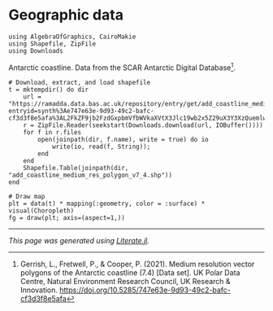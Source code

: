 # Geographic data


````@example geographic
using AlgebraOfGraphics, CairoMakie
using Shapefile, ZipFile
using Downloads
````

Antarctic coastline. Data from the SCAR Antarctic Digital Database[^1].

[^1]: Gerrish, L., Fretwell, P., & Cooper, P. (2021). Medium resolution vector polygons of the Antarctic coastline (7.4) [Data set]. UK Polar Data Centre, Natural Environment Research Council, UK Research & Innovation. https://doi.org/10.5285/747e63e-9d93-49c2-bafc-cf3d3f8e5afa

````@example geographic
# Download, extract, and load shapefile
t = mktempdir() do dir
    url = "https://ramadda.data.bas.ac.uk/repository/entry/get/add_coastline_medium_res_polygon_v7_4.zip?entryid=synth%3Ae747e63e-9d93-49c2-bafc-cf3d3f8e5afa%3AL2FkZF9jb2FzdGxpbmVfbWVkaXVtX3Jlc19wb2x5Z29uX3Y3XzQuemlw"
    r = ZipFile.Reader(seekstart(Downloads.download(url, IOBuffer())))
    for f in r.files
        open(joinpath(dir, f.name), write = true) do io
            write(io, read(f, String));
        end
    end
    Shapefile.Table(joinpath(dir, "add_coastline_medium_res_polygon_v7_4.shp"))
end

# Draw map
plt = data(t) * mapping(:geometry, color = :surface) * visual(Choropleth)
fg = draw(plt; axis=(aspect=1,))
````

---

*This page was generated using [Literate.jl](https://github.com/fredrikekre/Literate.jl).*

